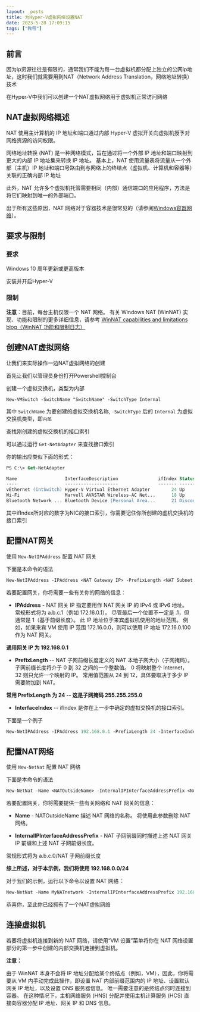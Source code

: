 ```yaml
---
layout: _posts
title: 为Hyper-V虚拟网络设置NAT
date: 2023-5-28 17:09:15
tags: ["教程"]
---
```

## 前言

因为ip资源往往是有限的，通常我们不能为每一台虚拟机都分配上独立的公网ip地址，这时我们就需要用到NAT（Network Address Translation，网络地址转换）技术

在Hyper-V中我们可以创建一个NAT虚拟网络用于虚拟机正常访问网络

## NAT虚拟网络概述

NAT 使用主计算机的 IP 地址和端口通过内部 Hyper-V 虚拟开关向虚拟机授予对网络资源的访问权限。

网络地址转换 (NAT) 是一种网络模式，旨在通过将一个外部 IP 地址和端口映射到更大的内部 IP 地址集来转换 IP 地址。 基本上，NAT 使用流量表将流量从一个外部（主机）IP 地址和端口号路由到与网络上的终结点（虚拟机、计算机和容器等）关联的正确内部 IP 地址

此外，NAT 允许多个虚拟机托管需要相同（内部）通信端口的应用程序，方法是将它们映射到唯一的外部端口。

出于所有这些原因，NAT 网络对于容器技术是很常见的（请参阅[Windows容器网络](https://learn.microsoft.com/zh-cn/virtualization/windowscontainers/container-networking/architecture)）。

## 要求与限制

### 要求

Windows 10 周年更新或更高版本

安装并开启Hyper-V

### 限制

**注意**：目前，每台主机仅限一个 NAT 网络。 有关 Windows NAT (WinNAT) 实现、功能和限制的更多详细信息，请参考 [WinNAT capabilities and limitations blog（WinNAT 功能和限制日志）](https://techcommunity.microsoft.com/t5/Virtualization/Windows-NAT-WinNAT-Capabilities-and-limitations/ba-p/382303)

## 创建NAT虚拟网络

让我们来实际操作一边NAT虚拟网络的创建

首先让我们以管理员身份打开Powershell控制台

创建一个虚拟交换机，类型为内部
~~~
New-VMSwitch -SwitchName "SwitchName" -SwitchType Internal
~~~
其中 ```SwitchName``` 为要创建的虚拟交换机名称, ```-SwitchType``` 后的 ```Internal``` 为虚拟交换机类型，即``内部``

查找刚创建的虚拟交换机的接口索引

可以通过运行 ```Get-NetAdapter``` 来查找接口索引

你的输出应类似下面的形式：
~~~ ps
PS C:\> Get-NetAdapter

Name                  InterfaceDescription               ifIndex Status       MacAddress           LinkSpeed
----                  --------------------               ------- ------       ----------           ---------
vEthernet (intSwitch) Hyper-V Virtual Ethernet Adapter        24 Up           00-15-5D-00-6A-01      10 Gbps
Wi-Fi                 Marvell AVASTAR Wireless-AC Net...      18 Up           98-5F-D3-34-0C-D3     300 Mbps
Bluetooth Network ... Bluetooth Device (Personal Area...      21 Disconnected 98-5F-D3-34-0C-D4       3 Mbps
~~~
其中ifIndex所对应的数字为NIC的接口索引，你需要记住你所创建的虚机交换机的接口索引

## 配置NAT网关

使用 ```New-NetIPAddress``` 配置 NAT 网关

下面是本命令的语法
~~~ ps
New-NetIPAddress -IPAddress <NAT Gateway IP> -PrefixLength <NAT Subnet Prefix Length> -InterfaceIndex <ifIndex>
~~~
若要配置网关，你将需要一些有关你的网络的信息：
- **IPAddress** - NAT 网关 IP 指定要用作 NAT 网关 IP 的 IPv4 或 IPv6 地址。 常规形式将为 a.b.c.1（例如 172.16.0.1）。 尽管最后一个位置不一定是 .1，但通常是 1（基于前缀长度）。 此 IP 地址位于来宾虚拟机使用的地址范围。 例如，如果来宾 VM 使用 IP 范围 172.16.0.0，则可以使用 IP 地址 172.16.0.100 作为 NAT 网关。

**通用网关 IP 为 192.168.0.1**

- **PrefixLength** -- NAT 子网前缀长度定义的 NAT 本地子网大小（子网掩码）。 子网前缀长度将介于 0 到 32 之间的一个整数值。
0 将映射整个 Internet，32 则只允许一个映射的 IP。 常用值范围从 24 到 12，具体要取决于多少 IP 需要附加到 NAT。

**常用 PrefixLength 为 24 -- 这是子网掩码 255.255.255.0**

- **InterfaceIndex** -- ifIndex 是你在上一步中确定的虚拟交换机的接口索引。

下面是一个例子
~~~ ps
New-NetIPAddress -IPAddress 192.168.0.1 -PrefixLength 24 -InterfaceIndex 24
~~~
## 配置NAT网络

使用 ```New-NetNat``` 配置 NAT 网络

下面是本命令的语法
~~~ ps
New-NetNat -Name <NATOutsideName> -InternalIPInterfaceAddressPrefix <NAT subnet prefix>
~~~
若要配置网关，你将需要提供一些有关网络和 NAT 网关的信息：

- **Name** - NATOutsideName 描述 NAT 网络的名称。 将使用此参数删除 NAT 网络。

- **InternalIPInterfaceAddressPrefix** - NAT 子网前缀同时描述上述 NAT 网关 IP 前缀和上述 NAT 子网前缀长度。

常规形式将为 a.b.c.0/NAT 子网前缀长度

**综上所述，对于本示例，我们将使用 192.168.0.0/24**

对于我们的示例，运行以下命令以设置 NAT 网络：

~~~ ps
New-NetNat -Name MyNATnetwork -InternalIPInterfaceAddressPrefix 192.168.0.0/24
~~~
恭喜你，至此你已经拥有了一个NAT虚拟网络

## 连接虚拟机

若要将虚拟机连接到新的 NAT 网络，请使用“VM 设置”菜单将你在 NAT 网络设置部分的第一步中创建的内部交换机连接到虚拟机。

**注意：**

由于 WinNAT 本身不会将 IP 地址分配给某个终结点（例如，VM），因此，你将需要从 VM 内手动完成此操作，即设置 NAT 内部前缀范围内的 IP 地址、设置默认网关 IP 地址，以及设置 DNS 服务器信息。 唯一需要注意的是终结点何时连接到容器。 在这种情况下，主机网络服务 (HNS) 分配并使用主机计算服务 (HCS) 直接向容器分配 IP 地址、网关 IP 和 DNS 信息。
